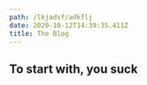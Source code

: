 ```yaml
---
path: /lkjadsf/adkflj
date: 2020-10-12T14:39:35.411Z
title: The Blog
---
```

## To start with, you suck
